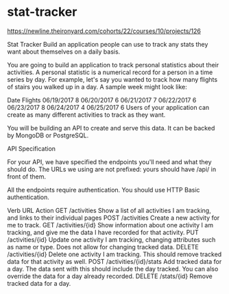# stat-tracker

https://newline.theironyard.com/cohorts/22/courses/10/projects/126

Stat Tracker
Build an application people can use to track any stats they want about themselves on a daily basis.

You are going to build an application to track personal statistics about their activities. A personal statistic is a numerical record for a person in a time series by day. For example, let's say you wanted to track how many flights of stairs you walked up in a day. A sample week might look like:

Date	Flights
06/19/2017	8
06/20/2017	6
06/21/2017	7
06/22/2017	6
06/23/2017	8
06/24/2017	4
06/25/2017	6
Users of your application can create as many different activities to track as they want.

You will be building an API to create and serve this data. It can be backed by MongoDB or PostgreSQL.

API Specification  

For your API, we have specified the endpoints you'll need and what they should do. The URLs we using are not prefixed: yours should have /api/ in front of them.

All the endpoints require authentication. You should use HTTP Basic authentication.

Verb	URL	Action
GET	/activities	Show a list of all activities I am tracking, and links to their individual pages
POST	/activities	Create a new activity for me to track.
GET	/activities/{id}	Show information about one activity I am tracking, and give me the data I have recorded for that activity.
PUT	/activities/{id}	Update one activity I am tracking, changing attributes such as name or type. Does not allow for changing tracked data.
DELETE	/activities/{id}	Delete one activity I am tracking. This should remove tracked data for that activity as well.
POST	/activities/{id}/stats	Add tracked data for a day. The data sent with this should include the day tracked. You can also override the data for a day already recorded.
DELETE	/stats/{id}	Remove tracked data for a day.
